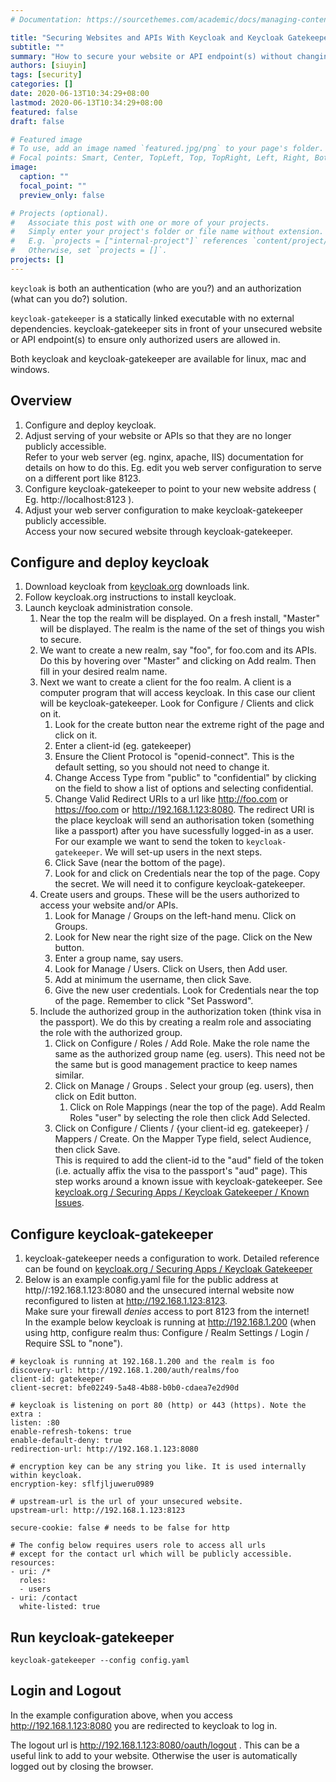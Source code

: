 ```yaml
---
# Documentation: https://sourcethemes.com/academic/docs/managing-content/

title: "Securing Websites and APIs With Keycloak and Keycloak Gatekeeper"
subtitle: ""
summary: "How to secure your website or API endpoint(s) without changing the website or unsecured APIs."
authors: [siuyin]
tags: [security]
categories: []
date: 2020-06-13T10:34:29+08:00
lastmod: 2020-06-13T10:34:29+08:00
featured: false
draft: false

# Featured image
# To use, add an image named `featured.jpg/png` to your page's folder.
# Focal points: Smart, Center, TopLeft, Top, TopRight, Left, Right, BottomLeft, Bottom, BottomRight.
image:
  caption: ""
  focal_point: ""
  preview_only: false

# Projects (optional).
#   Associate this post with one or more of your projects.
#   Simply enter your project's folder or file name without extension.
#   E.g. `projects = ["internal-project"]` references `content/project/deep-learning/index.md`.
#   Otherwise, set `projects = []`.
projects: []
---
```

`keycloak` is both an authentication (who are you?) and an authorization (what can you do?) solution.

`keycloak-gatekeeper` is a statically linked executable with no external dependencies.
keycloak-gatekeeper sits in front of your unsecured website or API endpoint(s) to
ensure only authorized users are allowed in.

Both keycloak and keycloak-gatekeeper are available for linux, mac and windows.

## Overview

1. Configure and deploy keycloak.
1. Adjust serving of your website or APIs so that they are no longer publicly accessible.  
  Refer to your web server (eg. nginx, apache, IIS) documentation for details on how to do this.
  Eg. edit you web server configuration to serve on a different port like 8123.
1. Configure keycloak-gatekeeper to point to your new website address ( Eg. http://localhost:8123 ).
1. Adjust your web server configuration to make keycloak-gatekeeper publicly accessible.  
  Access your now secured website through keycloak-gatekeeper.

## Configure and deploy keycloak

1. Download keycloak from [keycloak.org](https://www.keycloak.org/) downloads link.
1. Follow keycloak.org instructions to install keycloak.
1. Launch keycloak administration console.
   1. Near the top the realm will be displayed. On a fresh install, "Master" will be displayed.
  The realm is the name of the set of things you wish to secure. 
   1. We want to create a new realm, say "foo", for foo.com and its APIs.
  Do this by hovering over "Master" and clicking on Add realm. Then fill in your desired realm name.
   1. Next we want to create a client for the foo realm.
  A client is a computer program that will access keycloak.
  In this case our client will be keycloak-gatekeeper.
  Look for Configure / Clients and click on it.
      1. Look for the create button near the extreme right of the page and click on it.
      1. Enter a client-id (eg. gatekeeper)
      1. Ensure the Client Protocol is "openid-connect". This is the default setting, so you should not need
  to change it.
      1. Change Access Type from "public" to "confidential" by clicking on the field to show a list of options and selecting confidential.
      1. Change Valid Redirect URIs to a url like http://foo.com or https://foo.com or http://192.168.1.123:8080.
  The redirect URI is the place keycloak will send an authorisation token (something like a passport)
  after you have sucessfully logged-in as a user.
  For our example we want to send the token to `keycloak-gatekeeper`. We will set-up users in the next steps.
      1. Click Save (near the bottom of the page).
      1. Look for and click on Credentials near the top of the page. Copy the secret. We will need it to configure keycloak-gatekeeper.
   1. Create users and groups.
  These will be the users authorized to access your website and/or APIs.
      1. Look for Manage / Groups on the left-hand menu. Click on Groups.
      1. Look for New near the right size of the page. Click on the New button.
      1. Enter a group name, say users.
      1. Look for Manage / Users. Click on Users, then Add user.
      1. Add at minimum the username, then click Save.
      1. Give the new user credentials. Look for Credentials near the top of the page. Remember to click "Set Password".
   1. Include the authorized group in the authorization token (think visa in the passport).
  We do this by creating a realm role and associating the role with the authorized group. 
      1. Click on Configure / Roles / Add Role. Make the role name the same as the authorized group name (eg. users).
  This need not be the same but is good management practice to keep names similar.
      1. Click on Manage / Groups . Select your group (eg. users), then click on Edit button.
         1. Click on Role Mappings (near the top of the page). Add Realm Roles "user" by selecting the role then click Add Selected.
      1. Click on Configure / Clients / {your client-id eg. gatekeeper} / Mappers / Create. On the Mapper Type field, select Audience, then click Save.  
 This is required to add the client-id to the "aud" field of the token (i.e. actually affix the visa to the passport's "aud" page).
 This step  works around a known issue with keycloak-gatekeeper.
 See [keycloak.org / Securing Apps / Keycloak Gatekeeper / Known Issues](https://www.keycloak.org/docs/latest/securing_apps/index.html#known-issues).

## Configure keycloak-gatekeeper
  1. keycloak-gatekeeper needs a configuration to work.
  Detailed reference can be found on
  [keycloak.org / Securing Apps / Keycloak Gatekeeper](https://www.keycloak.org/docs/latest/securing_apps/index.html#_keycloak_generic_adapter)
  1. Below is an example config.yaml file for the public address
  at http//:192.168.1.123:8080 and the unsecured internal website now reconfigured to listen at http://192.168.1.123:8123.  
  Make sure your firewall _denies_ access to port 8123 from the internet!  
  In the example below keycloak is running at http://192.168.1.200
  (when using http, configure realm thus: Configure / Realm Settings / Login / Require SSL to "none").

```
# keycloak is running at 192.168.1.200 and the realm is foo
discovery-url: http://192.168.1.200/auth/realms/foo
client-id: gatekeeper
client-secret: bfe02249-5a48-4b88-b0b0-cdaea7e2d90d

# keycloak is listening on port 80 (http) or 443 (https). Note the extra :
listen: :80
enable-refresh-tokens: true
enable-default-deny: true
redirection-url: http://192.168.1.123:8080

# encryption key can be any string you like. It is used internally within keycloak. 
encryption-key: sflfjljuweru0989

# upstream-url is the url of your unsecured website.
upstream-url: http://192.168.1.123:8123

secure-cookie: false # needs to be false for http

# The config below requires users role to access all urls
# except for the contact url which will be publicly accessible.
resources:
- uri: /*
  roles:
  - users
- uri: /contact
  white-listed: true
```

## Run keycloak-gatekeeper
```
keycloak-gatekeeper --config config.yaml
```

## Login and Logout
In the example configuration above,
when you access http://192.168.1.123:8080 you are redirected to keycloak to log in.

The logout url is http://192.168.1.123:8080/oauth/logout . This can be a useful link to add to your website.
Otherwise the user is automatically logged out by closing the browser.
